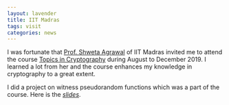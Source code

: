 ```yaml
---
layout: lavender
title: IIT Madras
tags: visit
categories: news
---
```


I was fortunate that [Prof. Shweta Agrawal](http://www.cse.iitm.ac.in/~shwetaag/) of IIT Madras invited me to attend the course [Topics in Cryptography](http://www.cse.iitm.ac.in/~shwetaag/CS7111-2019.html) during August to December 2019. I learned a lot from her and the course enhances my knowledge in cryptography to a great extent.


I did a project on witness pseudorandom functions which was a part of the course. Here is the _[slides](https://drive.google.com/file/d/19D7Zdf5ENyDtT6MNr2JdQglHPjOw8nE9/view?usp=sharing)_.





